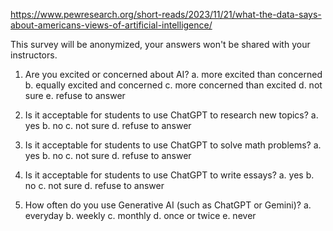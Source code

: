 https://www.pewresearch.org/short-reads/2023/11/21/what-the-data-says-about-americans-views-of-artificial-intelligence/

This survey will be anonymized, your answers won't be shared with your instructors.

1. Are you excited or concerned about AI?
    a. more excited than concerned
    b. equally excited and concerned
    c. more concerned than excited
    d. not sure
    e. refuse to answer 


2. Is it acceptable for students to use ChatGPT to research new topics?
    a. yes
    b. no
    c. not sure
    d. refuse to answer 

3. Is it acceptable for students to use ChatGPT to solve math problems?
    a. yes
    b. no
    c. not sure
    d. refuse to answer 

4. Is it acceptable for students to use ChatGPT to write essays?
    a. yes
    b. no
    c. not sure
    d. refuse to answer 

5. How often do you use Generative AI (such as ChatGPT or Gemini)?
    a. everyday
    b. weekly
    c. monthly
    d. once or twice
    e. never



